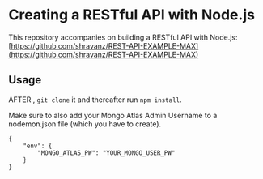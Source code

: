 # Creating a RESTful API with Node.js
This repository accompanies on building a RESTful API with Node.js: [https://github.com/shravanz/REST-API-EXAMPLE-MAX](https://github.com/shravanz/REST-API-EXAMPLE-MAX)

## Usage
AFTER , ```git clone``` it and thereafter run ```npm install```.

Make sure to also add your Mongo Atlas Admin Username to a nodemon.json file (which you have to create).

```
{
    "env": {
        "MONGO_ATLAS_PW": "YOUR_MONGO_USER_PW"
    }
}
```

